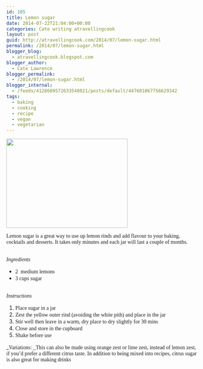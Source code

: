 ```yaml
---
id: 105
title: Lemon sugar
date: 2014-07-22T21:04:00+00:00
categories: Cate writing atravellingcook
layout: post
guid: http://atravellingcook.com/2014/07/lemon-sugar.html
permalink: /2014/07/lemon-sugar.html
blogger_blog:
  - atravellingcook.blogspot.com
blogger_author:
  - Cate Lawrence
blogger_permalink:
  - /2014/07/lemon-sugar.html
blogger_internal:
  - /feeds/4126609572633548921/posts/default/447601067756629342
tags:
  - baking
  - cooking
  - recipe
  - vegan
  - vegetarian
---
```


  <a  href="http://4.bp.blogspot.com/--yEJUhfziCk/U87DpC1HXRI/AAAAAAAAI9g/VVPV0NIzX0M/s1600/14696591256_99c9a70bf7_z.jpg"><img src="http://4.bp.blogspot.com/--yEJUhfziCk/U87DpC1HXRI/AAAAAAAAI9g/VVPV0NIzX0M/s1600/14696591256_99c9a70bf7_z.jpg" alt="" width="320" height="235" border="0" /></a>





<span style="font-family: Georgia, Times New Roman, serif;">Lemon sugar is a great way to use up lemon rinds and add flavour to your baking, cocktails and desserts. It takes only minutes and each jar will last a couple of months. 
  
<span style="font-family: Georgia, Times New Roman, serif;"><br /> _<span style="font-family: Georgia, Times New Roman, serif;">Ingredients_

  * <span style="font-family: Georgia, Times New Roman, serif;">2  medium lemons
  * <span style="font-family: Georgia, Times New Roman, serif;">3 cups sugar

<span style="font-family: Georgia, Times New Roman, serif;"><br /> _<span style="font-family: Georgia, Times New Roman, serif;">Instructions_

  1. <span style="font-family: Georgia, Times New Roman, serif;">Place sugar in a jar
  2. <span style="font-family: Georgia, Times New Roman, serif;">Zest the yellow outer rind (avoiding the white pith) and place in the jar
  3. <span style="font-family: Georgia, Times New Roman, serif;">Stir well then leave in a warm, dry place to dry slightly for 30 mins
  4. <span style="font-family: Georgia, Times New Roman, serif;">Close and store in the cupboard
  5. <span style="font-family: Georgia, Times New Roman, serif;">Shake before use

_<span style="font-family: Georgia, Times New Roman, serif;">Variations: _This can also be made using orange zest or lime zest, instead of lemon zest, if you’d prefer a different citrus taste. In addition to being mixed into recipes, citrus sugar is also great for making drinks